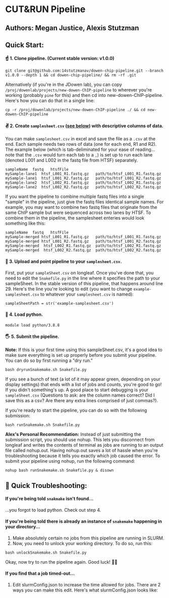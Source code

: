 # CUT&RUN Pipeline
## Authors: Megan Justice, Alexis Stutzman

## Quick Start:
#### ☝️ 1. Clone pipeline. (Current stable version: v1.0.0)
```
git clone git@github.com:14stutzmanav/dowen-chip-pipeline.git --branch v1.0.0 --depth 1 && cd dowen-chip-pipeline/ && rm -rf .git
```

Alternatively (if you're in the JDowen lab), you can copy `/proj/dowenlab/projects/new-dowen-ChIP-pipeline` to wherever you're working (probably `pine` for this) and then cd into new-dowen-ChIP-pipeline. Here's how you can do that in a single line:
```
cp -r /proj/dowenlab/projects/new-dowen-ChIP-pipeline ./ && cd new-dowen-ChIP-pipeline
```

#### ✌️ 2. Create `samplesheet.csv` ([see below](#sampleInfo)) with descriptive columns of data. 
You can make `samplesheet.csv` in excel and save the file as a `.csv` at the end. Each sample needs two rows of data (one for each end, R1 and R2). The example below (which is tab-deliminated for your ease of reading... note that the `.csv` would turn each tab to a `,`) is set up to run each lane (denoted L001 and L002 in the fastq file from HTSF) separately. 
```
sampleName	fastq	htsfFile
mySample-lane1	htsf_L001_R1.fastq.gz	path/to/htsf_L001_R1.fastq.gz
mySample-lane1	htsf_L001_R2.fastq.gz	path/to/htsf_L001_R2.fastq.gz
mySample-lane2  htsf_L002_R1.fastq.gz	path/to/htsf_L002_R1.fastq.gz
mySample-lane2  htsf_L002_R2.fastq.gz	path/to/htsf_L002_R2.fastq.gz
```
If you want the pipeline to combine multiple fastq files into a single "sample" in the pipeline, just give the fastq files identical sample names. For example, you may want to combine two fastq files that originate from the same ChIP sample but were sequenced across two lanes by HTSF. To combine them in the pipeline, the samplesheet enteries would look something like this:
```
sampleName	fastq	htsfFile
mySample-merged	htsf_L001_R1.fastq.gz	path/to/htsf_L001_R1.fastq.gz
mySample-merged	htsf_L001_R2.fastq.gz	path/to/htsf_L001_R2.fastq.gz
mySample-merged  htsf_L002_R1.fastq.gz	path/to/htsf_L002_R1.fastq.gz
mySample-merged  htsf_L002_R2.fastq.gz	path/to/htsf_L002_R2.fastq.gz
```

#### 🌴 3. Upload and point pipeline to your `samplesheet.csv`.
First, put your `sampleSheet.csv` on longleaf. Once you've done that, you need to edit the `Snakefile.py` in the line where it specifies the path to your sampleSheet. In the stable version of this pipeline, that happens around line 29. Here's the line you're looking to edit (you want to change `example-samplesheet.csv` to whatever your `samplesheet.csv` is named):
```
sampleSheetPath = str('example-samplesheet.csv')
```

#### 🐍 4. Load python.
```
module load python/3.8.8
```

#### 🖐️ 5. Submit the pipeline.
**Note:** If this is your first time using this sampleSheet.csv, it's a good idea to make sure everything is set up properly before you submit your pipeline. You can do so by first running a "dry run."
```
bash dryrunSnakemake.sh Snakefile.py
```
If you see a bunch of text (a lot of it may appear green, depending on your display settings) that ends with a list of jobs and counts, you're good to go! If you didn't something's up. A good place to start debugging is your `sampleSheet.csv` (Questions to ask: are the column names correct? Did I save this as a csv? Are there any extra lines comprised of just commas?).

If you're ready to start the pipeline, you can do so with the following submission:
```
bash runSnakemake.sh Snakefile.py
```

**Alex's Personal Recommendation:** Instead of just submitting the submission script, you should use nohup. This lets you disconnect from longleaf and writes the contents of terminal as jobs are running to an output file called nohup.out. Having nohup.out saves a lot of hassle when you're troubleshooting because it tells you exactly which job caused the error. To submit your pipeline using nohup, run the following command:
```
nohup bash runSnakemake.sh Snakefile.py & disown
```


## 🤔 Quick Troubleshooting:
#### If you're being told `snakmake` isn't found...
...you forgot to load python. Check out step 4.


#### If you're being told there is already an instance of `snakemake` happening in your directory...
1. Make absolutely certain no jobs from this pipeline are running in SLURM.
2. Now, you need to unlock your working directory. To do so, run this:
```
bash unlockSnakemake.sh Snakefile.py
```
Okay, now try to run the pipeline again. Good luck! 🤞🍀

#### If you find that a job timed-out...
1. Edit slurmConfig.json to increase the time allowed for jobs. There are 2 ways you can make this edit. Here's what slurmConfig.json looks like:
```

```

